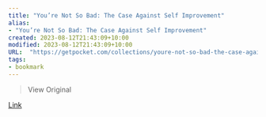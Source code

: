 ```yaml
---
title: "You’re Not So Bad: The Case Against Self Improvement"
alias:
- "You’re Not So Bad: The Case Against Self Improvement"
created: 2023-08-12T21:43:09+10:00
modified: 2023-08-12T21:43:09+10:00
URL:  "https://getpocket.com/collections/youre-not-so-bad-the-case-against-self-improvement"
tags:
- bookmark
---
```


> View Original

[Link](https://getpocket.com/collections/youre-not-so-bad-the-case-against-self-improvement)